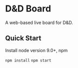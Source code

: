 # D&D Board

A web-based live board for D&D.


## Quick Start

Install node version 9.0+, npm

`npm install`
`npm start`